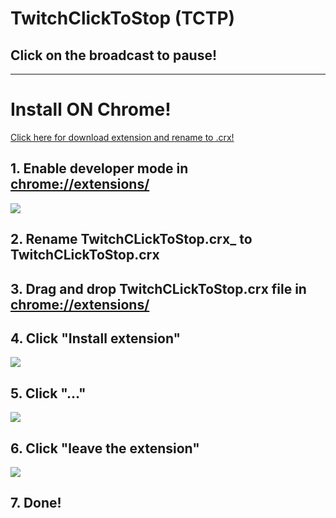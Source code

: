 # TwitchClickToStop (TCTP)
## Click on the broadcast to pause!
-----
# Install ON Chrome!
<a href="https://kappa.lol/7YhQYQ">Click here for download extension and rename to .crx!</a>
## 1. Enable developer mode in <a href="chrome://extensions/">chrome://extensions/</a>
<img src="https://kappa.lol/8xKaFF">

## 2. Rename TwitchCLickToStop.crx_ to TwitchCLickToStop.crx

## 3. Drag and drop TwitchCLickToStop.crx file in <a href="chrome://extensions/">chrome://extensions/</a>

## 4. Click "Install extension"
<img src="https://kappa.lol/uMpkYj">

## 5. Click "..."
<img src="https://kappa.lol/817hUb">

## 6. Click "leave the extension"
<img src="https://kappa.lol/9b2JxH">

## 7. Done!

